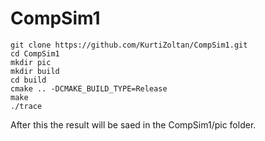 # CompSim1

```shell
git clone https://github.com/KurtiZoltan/CompSim1.git
cd CompSim1
mkdir pic
mkdir build
cd build
cmake .. -DCMAKE_BUILD_TYPE=Release
make
./trace
```
After this the result will be saed in the CompSim1/pic folder.
